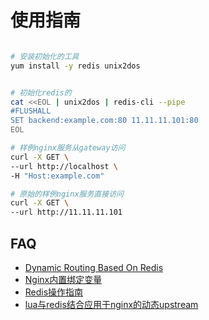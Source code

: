 使用指南
===


``` bash

# 安装初始化的工具
yum install -y redis unix2dos


# 初始化redis的
cat <<EOL | unix2dos | redis-cli --pipe
#FLUSHALL
SET backend:example.com:80 11.11.11.101:80
EOL

# 样例nginx服务从gateway访问
curl -X GET \
--url http://localhost \
-H "Host:example.com"

# 原始的样例nginx服务直接访问
curl -X GET \
--url http://11.11.11.101

```


## FAQ

-   [Dynamic Routing Based On Redis](https://openresty.org/en/dynamic-routing-based-on-redis.html)
-   [Nginx内置绑定变量](https://wiki.jikexueyuan.com/project/openresty/openresty/inline_var.html)
-   [Redis操作指南](https://redis.io/topics/mass-insert)
-   [lua与redis结合应用于nginx的动态upstream](http://www.rendoumi.com/luayu-redisjie-he-ying-yong-yu-nginxde-dong-tai-upstream/)